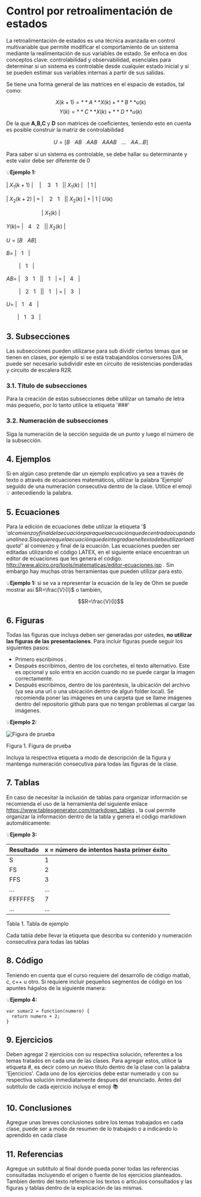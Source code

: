 # Control por retroalimentación de estados

La retroalimentación de estados es una técnica avanzada en control multivariable que permite modificar el comportamiento de un sistema mediante la realimentación de sus variables de estado. Se enfoca en dos conceptos clave: controlabilidad y observabilidad, esenciales para determinar si un sistema es controlable desde cualquier estado inicial y si se pueden estimar sus variables internas a partir de sus salidas.

Se tiene una forma general de las matrices en el espacio de estados, tal como:

$$X(k + 1) = **A**X(k) + **B**u(k)$$
$$Y(k) = **C**X(k) + **D**u(k)$$

De la que **A,B,C** y **D** son matrices de coeficientes, teniendo esto en cuenta es posible construir la matriz de controlabilidad

$$U = [BㅤABㅤAABㅤAAABㅤ...ㅤAA...B]$$

Para saber sí un sistema es controlable, se debe hallar su determinante y este valor debe ser diferente de 0

💡**Ejemplo 1:**

| $X_1(k+1)$ | ‎‎ㅤ|‎ㅤ 3ㅤ1ㅤ|| $X_1(k)$ |ㅤ| 1 |

| $X_2(k+2)$ | = |‎ㅤ 2ㅤ1ㅤ|| $X_2(k)$ | + | 1 | $U(k)$


ㅤㅤ ㅤㅤㅤㅤㅤ| $X_1(k)$ |

$Y(k) =$ |ㅤ4ㅤ2ㅤ|| $X_2(k)$ |

$U = [BㅤAB]$

$B =$ ‎‎|‎ㅤ1ㅤ|

ㅤ ㅤ |‎ㅤ1ㅤ|


$AB =$ ‎‎|‎ㅤ3ㅤ1ㅤ||‎ㅤ1ㅤ| = |‎ㅤ4ㅤ|

ㅤ ㅤ |‎ㅤ2ㅤ1ㅤ||‎ㅤ1ㅤ| = |ㅤ3ㅤ|


$U =$ ‎‎|‎ㅤ1ㅤ4ㅤ|

ㅤ ㅤ|‎ㅤ1ㅤ3ㅤ|

## 3. Subsecciones
Las subsecciones pueden utilizarse para sub dividir ciertos temas que se tienen en clases, por ejemplo si se está trabajandolos conversores D/A, puede ser necesario subdividir este en circuito de resistencias ponderadas y circuito de escalera R2R. 
### 3.1. Título de subsecciones
Para la creación de estas subsecciones debe utilizar un tamaño de letra más pequeño, por lo tanto utilice la etiqueta '###' 
### 3.2. Numeración de subsecciones
Siga la numeración de la sección seguida de un punto y luego el número de la subsección.

## 4. Ejemplos
Si en algún caso pretende dar un ejemplo explicativo ya sea a través de texto o através de ecuaciones matemáticos, utilizar la palabra 'Ejemplo' seguido de una numeración consecutiva dentro de la clase. Utilice el emoji 💡 antecediendo la palabra.

## 5. Ecuaciones
Para la edición de ecuaciones debe utilizar la etiqueta '$$' al comienzo y final de la ecuación para que la ecuación quede centrada ocupando una línea. Si se quiere que la ecuación quede integrada en el texto debe utilizar la etiqueta '$' al comienzo y final de la ecuación. Las ecuaciones pueden ser editadas utilizando el código LATEX, en el siguiente enlace encuentran un editor de ecuaciones que les genera el código. http://www.alciro.org/tools/matematicas/editor-ecuaciones.jsp . Sin embargo hay muchas otras herramientas que pueden utilizar para esto.

💡**Ejemplo 1:** si se va a representar la ecuación de la ley de Ohm se puede mostrar así $R=\frac{V}{I}$ o también,

$$R=\frac{V}{I}$$

## 6. Figuras
Todas las figuras que incluya deben ser generadas por ustedes, **no utilizar las figuras de las presentaciones**. Para incluir figuras puede seguir los siguientes pasos:
* Primero escribimos ![]().
* Después escribimos, dentro de los corchetes, el texto alternativo. Este es opcional y solo entra en acción cuando no se puede cargar la imagen correctamente.
* Después escribimos, dentro de los paréntesis, la ubicación del archivo (ya sea una url o una ubicación dentro de algun folder local). Se recomienda poner las imágenes en una carpeta que se llame imágenes dentro del repositorio github para que no tengan problemas al cargar las imágenes.

💡**Ejemplo 2:**

![Figura de prueba](images/plantilla/Captura2.PNG)

Figura 1. Figura de prueba

Incluya la respectiva etiqueta a modo de descripción de la figura y mantenga numeración consecutiva para todas las figuras de la clase.

## 7. Tablas
En caso de necesitar la inclusión de tablas para organizar información se recomienda el uso de la herramienta del siguiente enlace https://www.tablesgenerator.com/markdown_tables , la cual permite organizar la información dentro de la tabla y genera el código markdown automáticamente:

💡**Ejemplo 3:** 

| **Resultado** | **x = número de intentos hasta primer éxito** |
|---------------|-----------------------------------------------|
|       S       |                       1                       |
|       FS      |                       2                       |
|      FFS      |                       3                       |
|      ...      |                      ...                      |
|    FFFFFFS    |                       7                       |
|      ...      |                      ...                      |

Tabla 1. Tabla de ejemplo

Cada tabla debe llevar la etiqueta que describa su contenido y numeración consecutiva para todas las tablas

## 8. Código
Teniendo en cuenta que el curso requiere del desarrollo de código matlab, c, c++ u otro. Si requiere incluir pequeños segmentos de código en los apuntes hágalos de la siguiente manera:

💡**Ejemplo 4:**
```
var sumar2 = function(numero) {
  return numero + 2;
}
```

## 9. Ejercicios
Deben agregar 2 ejercicios con su respectiva solución, referentes a los temas tratados en cada una de las clases. Para agregar estos, utilice la etiqueta #, es decir como un nuevo título dentro de la clase con la palabra 'Ejercicios'. Cada uno de los ejercicios debe estar numerado y con su respectiva solución inmediatamente despues del enunciado. Antes del subtitulo de cada ejercicio incluya el emoji 📚

## 10. Conclusiones
Agregue unas breves conclusiones sobre los temas trabajados en cada clase, puede ser a modo de resumen de lo trabajado o a indicando lo aprendido en cada clase

## 11. Referencias
Agregue un subtítulo al final donde pueda poner todas las referencias consultadas incluyendo el origen o fuente de los ejercicios planteados. Tambien dentro del texto referencie los textos o artículos consultados y las figuras y tablas dentro de la explicación de las mismas.
